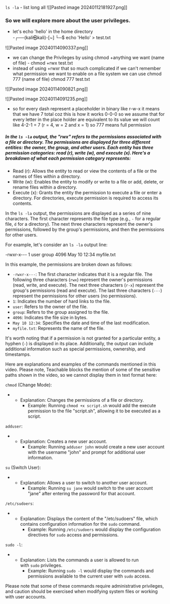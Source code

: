 `ls -la` - list long all
![[Pasted image 20240112181927.png]]


### So we will explore more about the user privileges.
- let's echo 'hello' in the home directory  
	-┌──(kali㉿kali)-[~]
	└─$ echo 'Hello' > test.txt


![[Pasted image 20240114090337.png]]
- we can change the Privileges by using chmod +anything we want (name of file) - chmod +rwx test.txt
- instead of using +rwxr that so much complicated if we can't remember what permission we want to enable on a file system we can use chmod 777 (name of file) chmod 777 test.txt

![[Pasted image 20240114090821.png]]

![[Pasted image 20240114091235.png]]
- so for every dash represent a placeholder in binary like r-w-x it means that we have 7 total coz this is how it works 0-0-0 so we assume that for every letter in the place holder are equivalent to its value we will count like 4-2-1 = 7 (r = 4, w = 2 and x = 1) so 777 means full permission
##### In the `ls -la` output, the "rwx" refers to the permissions associated with a file or directory. The permissions are displayed for three different entities: the owner, the group, and other users. Each entity has three permission categories: read (r), write (w), and execute (x). Here's a breakdown of what each permission category represents:

- Read (r): Allows the entity to read or view the contents of a file or the names of files within a directory.
- Write (w): Enables the entity to modify or write to a file or add, delete, or rename files within a directory.
- Execute (x): Grants the entity the permission to execute a file or enter a directory. For directories, execute permission is required to access its contents.

In the `ls -la` output, the permissions are displayed as a series of nine characters. The first character represents the file type (e.g., `-` for a regular file, `d` for a directory). The next three characters represent the owner's permissions, followed by the group's permissions, and then the permissions for other users.

For example, let's consider an `ls -la` output line:

-rwxr-x--- 1 user group 4096 May 10 12:34 myfile.txt 

In this example, the permissions are broken down as follows:

- `-rwxr-x---`: The first character indicates that it is a regular file. The following three characters (`rwx`) represent the owner's permissions (read, write, and execute). The next three characters (`r-x`) represent the group's permissions (read and execute). The last three characters (`---`) represent the permissions for other users (no permissions).
- `1`: Indicates the number of hard links to the file.
- `user`: Refers to the owner of the file.
- `group`: Refers to the group assigned to the file.
- `4096`: Indicates the file size in bytes.
- `May 10 12:34`: Specifies the date and time of the last modification.
- `myfile.txt`: Represents the name of the file.

It's worth noting that if a permission is not granted for a particular entity, a hyphen (`-`) is displayed in its place. Additionally, the output can include additional information such as special permissions, ownership, and timestamps.  

Here are explanations and examples of the commands mentioned in this video. Please note, Teachable blocks the mention of some of the sensitive paths shown in the video, so we cannot display them in text format here:

`chmod` (Change Mode):

- - Explanation: Changes the permissions of a file or directory.
    - Example: Running `chmod +x script.sh` would add the execute permission to the file "script.sh", allowing it to be executed as a script.

`adduser`:

- - Explanation: Creates a new user account.
    - Example: Running `adduser john` would create a new user account with the username "john" and prompt for additional user information.

`su` (Switch User):

- - Explanation: Allows a user to switch to another user account.
    - Example: Running `su jane` would switch to the user account "jane" after entering the password for that account.

`/etc/sudoers`:

- - Explanation: Displays the content of the "/etc/sudoers" file, which contains configuration information for the `sudo` command.
    - Example: Running `/etc/sudoers` would display the configuration directives for `sudo` access and permissions.

`sudo -l`:

- - Explanation: Lists the commands a user is allowed to run with `sudo` privileges.
    - Example: Running `sudo -l` would display the commands and permissions available to the current user with `sudo` access.

Please note that some of these commands require administrative privileges, and caution should be exercised when modifying system files or working with user accounts.